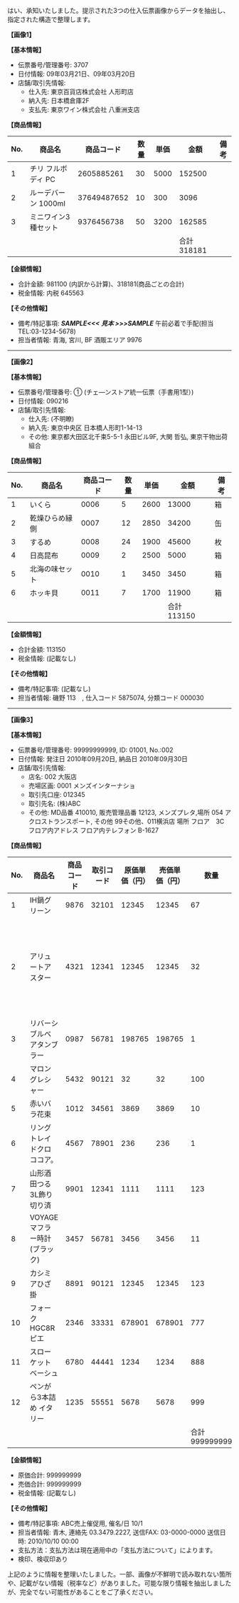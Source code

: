 はい、承知いたしました。提示された3つの仕入伝票画像からデータを抽出し、指定された構造で整理します。

**【画像1】**

**【基本情報】**

*   伝票番号/管理番号: 3707
*   日付情報: 09年03月21日、09年03月20日
*   店舗/取引先情報:
    *   仕入先: 東京百貨店株式会社 人形町店
    *   納入先: 日本橋倉庫2F
    *   支払先: 東京ワイン株式会社 八重洲支店

**【商品情報】**

| No. | 商品名                 | 商品コード      | 数量 | 単価   | 金額     | 備考 |
| --- | ------------------------ | --------------- | ---- | ------ | -------- | ---- |
| 1   | チリ フルボディ PC       | 2605885261    | 30   | 5000   | 152500   |      |
| 2   | ルーデバーン 1000ml     | 37649487652   | 10   | 300    | 3096     |      |
| 3   | ミニワイン3種セット     | 9376456738    | 50   | 3200   | 162585   |      |
|     |                          |       |      |       |合計318181|      |

**【金額情報】**

*   合計金額: 981100 (内訳から計算)、318181(商品ごとの合計)
*   税金情報: 内税 645563

**【その他情報】**

*   備考/特記事項: ***SAMPLE<<< 見本 >>>SAMPLE*** 午前必着で手配(担当TEL:03-1234-5678)
*   担当者情報: 青海, 宮川, BF 酒販エリア 9976

---

**【画像2】**

**【基本情報】**

*   伝票番号/管理番号: ① (チェ―ンストア統一伝票（手書用1型）)
*   日付情報: 090216
*   店舗/取引先情報:
    *   仕入先: (不明瞭)
    *   納入先: 東京中央区 日本橋人形町1-14-13
    *   その他: 東京都大田区北千束5-5-1 永田ビル9F, 大関 哲弘, 東京干物出荷組合

**【商品情報】**

| No. | 商品名              | 商品コード | 数量 | 単価   | 金額    | 備考 |
| --- | --------------------- | ---------- | ---- | ------ | ------- | ---- |
| 1   | いくら                | 0006       | 5    | 2600   | 13000   | 箱   |
| 2   | 乾燥ひらめ縁側        | 0007       | 12   | 2850   | 34200   | 缶   |
| 3   | するめ                | 0008       | 24   | 1900   | 45600   | 枚   |
| 4   | 日高昆布              | 0009       | 2    | 2500   | 5000    | 箱   |
| 5   | 北海の味セット        | 0010       | 1    | 3450   | 3450    | 箱   |
| 6   | ホッキ貝              | 0011       | 7    | 1700   | 11900   | 箱   |
|     |              |          |    |     |合計113150  |   |

**【金額情報】**

*   合計金額: 113150
*   税金情報: (記載なし)

**【その他情報】**

*   備考/特記事項: (記載なし)
*   担当者情報: 磯野 113　, 仕入コード 5875074, 分類コード 000030

---

**【画像3】**

**【基本情報】**

*   伝票番号/管理番号: 99999999999, ID: 01001, No.:002
*   日付情報: 発注日 2010年09月20日, 納品日 2010年09月30日
*   店舗/取引先情報:
    *   店名: 002 大阪店
    *   売場区画: 0001 メンズインターナショ
    *   取引先口座: 012345
    *  取引先名: (株)ABC
    *   その他: MD品番 410010, 販売管理品番 12123, メンズプレタ,場所 054 アクロストランスポート, その他 99その他、011横浜店 場所 フロア　3C フロア内アドレス フロア内テレフォン B-1627

**【商品情報】**

| No. | 商品名                                         | 商品コード | 取引コード | 原価単価（円） | 売価単価（円） | 数量 | 備考                  |
|-----|-------------------------------------------------|------------|------------|----------------|----------------|------|-----------------------|
| 1   | IH鍋グリーン                                     | 9876       | 32101      | 12345          | 12345          | 67   |                       |
| 2   | アリュートアスター                               | 4321       | 12341      | 12345          | 12345          | 32   | フロア内テレフォン        |
| 3   | リバーシブルベアタンブラー                       | 0987       | 56781      | 198765         | 198765         | 1    |                       |
| 4   | マロングレシャー                                 | 5432       | 90121      | 32             | 32             | 100  |                       |
| 5   | 赤いバラ花束                                   | 1012       | 34561      | 3869           | 3869           | 10   |                       |
| 6   | リングトレイ ドクロ ココア。                     | 4567       | 78901      | 236            | 236            | 1    |                       |
| 7   | 山形酒田つる3L飾り切り済                       | 9901       | 12341      | 1111           | 1111           | 123  |                       |
| 8   | VOYAGEマフラー時計(ブラック)                      | 3457       | 56781      | 3456           | 3456           | 11   |                       |
| 9   | カシミアひざ掛                                   | 8891       | 90121      | 12345          | 12345          | 123  |                       |
| 10  | フォーク HGC8Rピエ                              | 2346       | 33331      | 678901         | 678901         | 777  |                       |
| 11  | スローケット ベーシュ                             | 6780       | 44441      | 1234           | 1234           | 888  |                       |
| 12  | ペンがら3本詰め イタリー                        | 1235       | 55551      | 5678           | 5678           | 999  |                       |
|     |                                              |     |     |      |      |合計999999999|      |

**【金額情報】**

*   原価合計: 999999999
*   売価合計: 999999999
*   税金情報: (記載なし)

**【その他情報】**

*   備考/特記事項: ABC売上催促用, 催名/日 10/1
*   担当者情報: 青木, 連絡先 03.3479.2227, 送信FAX: 03-0000-0000 送信日時: 2010/10/10 00:00
*   支払方法：支払方法は現在適用中の「支払方法について」によります。
*   検印、検収印あり

上記のように情報を整理いたしました。一部、画像が不鮮明で読み取れない箇所や、記載がない情報（税率など）がありました。可能な限り情報を抽出しましたが、完全でない可能性があることをご了承ください。
